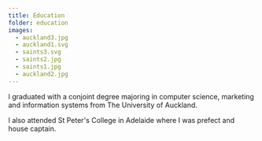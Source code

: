 ```yaml
---
title: Education
folder: education
images:
  - auckland3.jpg
  - auckland1.svg
  - saints3.svg
  - saints2.jpg
  - saints1.jpg
  - auckland2.jpg
---
```


I graduated with a conjoint degree majoring in computer science, marketing and information systems from The University of Auckland.

I also attended St Peter's College in Adelaide where I was prefect and house captain.
